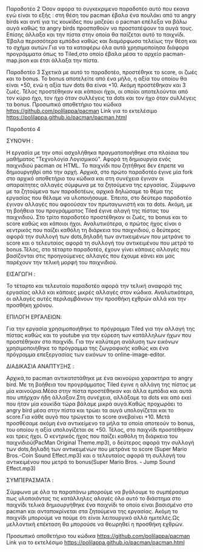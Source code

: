 Παραδοτέο 2
Όσον αφορα το συγκεκριμενο παραδοτέο αυτό που εκανα εγώ είναι το εξής : στη θέση του pacman έβαλα ένα πουλάκι από τα angry birds και αντί για τις κουκίδες που μαζεύει ο pacman επέλεξα να βάλω αυγά καθώς τα angry birds προσπαθούν να προστατέψουν τα αυγά τους. Επίσης άλλαξα και την πίστα στην οποία θα παίζεται αυτό το παιχνίδι. Έβαλα περισσότερα εμπόδια καθώς και διαμόρφωσα τελείως την θέση και το σχήμα αυτών.Για να τα καταφέρω όλα αυτά χρησιμοποίησα διάφορα προγράμματα όπως το Tiled,στο οποίο έβαλα μέσα τo αρχείο pacman-map.json και έτσι άλλαξα την πίστα.

Παραδοτέο 3
Σχετικά με αυτό το παραδοτέο, προστέθηκε το score, οι ζωές και το bonus. Το bonus αποτελείτε από ένα μήλο, η αξία του οποίου θα είναι +50, ενώ η αξία των dots θα είναι +10. Ακόμη προστέθηκαν και 3 ζωές. Τέλος προστέθηκαν και κάποιοι ήχοι, οι οποίοι αποτελούνται από τον κύριο ήχο, τον ήχο όταν συλλέγεις τα dots και τον ήχο όταν συλλέγεις τα bonus.
Προσωπικό αποθετήριο του κώδικα https://github.com/polilappa/pacman
Link για το εκτελέσιμο https://polilappa.github.io/pacman/pacman.html

Παραδοτέο 4 

ΣΥΝΟΨΗ :

Η εργασία με την οποί ασχολήθηκα πραγματοποιήθηκε στα πλαίσια του μαθήματος "Τεχνολογία Λογισμικού". Αφορά τη δημιουργία ενός παιχνιδιού pacman σε HTML. Το παιχνίδι που ζητήθηκε δεν έπρεπε να δημιουργηθρί από την αρχή. Αρχικά, στο πρώτο παραδοτέο έγινε μία fork στο αρχικό αποθετήριο του κώδικα και στη συνέχεια έγιναν οι απαραίτητες αλλαγές σύμφωνα με τα ζητούμενα της εργασίας. Σύμφωνα με τα ζητούμενα των παραδοτέων, αρχικά δηλώσαμε το θέμα της εργασίας που θέλαμε να υλοποιήσουμε. Έπειτα, στο δεύτερο παραδοτέο έγιναν αλλαγές που αφοούσαν τον πρωταγωνιστή και τα dots. Ακόμη, με τη βοήθεια του προγράμματος Tiled έγινε αλαγή της πίστας του παιχνιδιού. Στο τρίτο παραδοτέο προστέθηκαν οι ζωές, τα bonus και το score καθώς και κάποιοι ήχοι. Αναλυτικότερα, ο πρώτος ήχος είναι ο κεντρικός που παίζει καθόλη τη διάρκεια του παιχνιδιού, ο δεύτερος αφορά την συλλογή των dots,δηλαδή των αντικειμένων που μετράνε το score και ο τελευταίος αφορά τη συλλογή του αντικειμένου που μετρά το bonus.Τέλος, στο τέταρτο παραδοτέο, έχουν γίνει κάποιες αλλαγές που βασίζονται στις προηγούμενες αλλαγές που έχουμε κάνει και μας παρέχουν την τελική μορφή του παιχνιδιού. 

ΕΙΣΑΓΩΓΗ :

Το τέταρτο και τελευταίο παραδοτέο αφορά την τελική αναφορά της εργασίας αλλά και κάποιες μικρές αλλαγές στον κώδικα. Αναλυτικότερα, οι αλλαγές αυτές περιλαμβάνουν την προσθήκη εχθρών αλλά και την προσθήκη χρόνου. 

ΕΠΙΛΟΓΗ ΕΡΓΑΛΕΙΩΝ:

Για την εργασία χρησιμοποιήθηκε το πρόγραμμα Tiled για την αλλαγή της πίστας καθώς και το youtube για την εύρεση των κατάλληλων ήχων που προστέθηκαν στο παιχνίδι. Για την καλύτερη ανάλυση των εικόνων χρησιμοποιήθηκε το πρόγραμμα της ζωγραφικής καθώς και ένα πρόγραμμα επεξεργασίας των εικόνων το online-image-editor.

ΔΙΑΔΙΚΑΣΙΑ ΑΝΑΠΤΥΞΗΣ :

Αρχικά,το pacman αντικατστάθηκε με ένα ακινούριο χαρακτήρα το angry bird. Με τη βοήθεια του προγράμματος Tiled έγινε η αλλάγη της πίστας με μία καινούρια.Μέσα στην πίστα προστέθηκαν και άλλα εμπόδια και αυτά που υπήρχαν ήδη άλλαξαν.Στη συνέχεια, αλλάξαμε τα dots και από εκεί που ήταν μία κουκίδα τώρα βάλαμε μικρά αυγά.Καθώς προχωράει το angry bird μέσα στην πίστα και τρώει τα αυγά υπολογίζεται και το score.Για κάθε αυγό που τρώγεται το score ανεβαίνει +10. Μετά προσθέσαμε ακόμη ένα αντικείμενο τα μήλα τα οποία αποτεούν το bonus, του οποίου η αξία υπολογίζεται σε +50. Τέλος, στο παιχνίδι προστέθηκαν και τρεις ήχοι. Ο κεντρικός ήχος που παίζει καθόλη τη διάρκεια του παιχνιδιού(PacMan Original Theme.mp3), ο δεύτερος αφορά την συλλογή των dots,δηλαδή των αντικειμένων που μετράνε το score (Super Mario Bros.-Coin Sound Effect.mp3) και ο τελευταίος αφορά τη συλλογή του αντικειμένου που μετρά το bonus(Super Mario Bros. - Jump Sound Effect.mp3)

ΣΥΜΠΕΡΑΣΜΑΤΑ :

Σύμφωνα με όλα τα παραπάνω μπορούμε να βγάλουμε το συμπέρασμα πως υλοποιόντας τις κατάλληλες αλαγές όλο αυτό το διάστημα στο παιχνίδι τελικά δημιουργήθηκε ένα παιχνίδι το οποίο είναι βασισμένο στο pacman και ανταποκρίνεται στα ζητούμενα της εργασίας. Ακόμη το παιχνίδι μπορούμε να πούμε ότι είναι λειτουργικό αλλά ημιτελές.Ως μελλοντική επέκταση θα μπορούσε να θεωρηθεί η προσθήκη εχθρών.

Προσωπικό αποθετήριο του κώδικα https://github.com/polilappa/pacman
Link για το εκτελέσιμο https://polilappa.github.io/pacman/pacman.html
